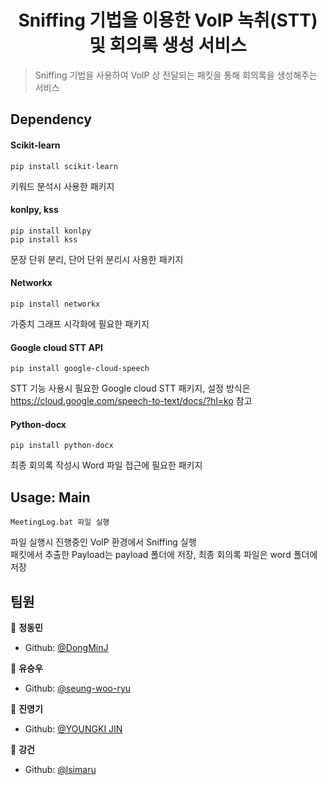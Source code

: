 <h1 align="center">Sniffing 기법을 이용한 VoIP 녹취(STT) 및 회의록 생성 서비스 </h1>
<p>
</p>

> Sniffing 기법을 사용하여 VoIP 상 전달되는 패킷을 통해 회의록을 생성해주는 서비스

## Dependency
#### Scikit-learn  
    pip install scikit-learn
키워드 분석시 사용한 패키지 
#### konlpy, kss  
    pip install konlpy  
    pip install kss
문장 단위 분리, 단어 단위 분리시 사용한 패키지 
#### Networkx 
    pip install networkx
가중치 그래프 시각화에 필요한 패키지  
#### Google cloud STT API
    pip install google-cloud-speech
STT 기능 사용시 필요한 Google cloud STT 패키지, 설정 방식은 https://cloud.google.com/speech-to-text/docs/?hl=ko 참고
#### Python-docx
    pip install python-docx
최종 회의록 작성시 Word 파일 접근에 필요한 패키지 
   
## Usage: Main
	MeetingLog.bat 파일 실행  
파일 실행시 진행중인 VoIP 환경에서 Sniffing 실행  
패킷에서 추출한 Payload는 payload 폴더에 저장, 최종 회의록 파일은 word 폴더에 저장

## 팀원

👤 **정동민**

* Github: [@DongMinJ](https://github.com/adsad100)

👤 **유승우**

* Github: [@seung-woo-ryu](https://github.com/seung-woo-ryu)

👤 **진영기**

* Github: [@YOUNGKI JIN](https://github.com/hankJIN)

👤 **강건**

* Github: [@lsimaru](https://github.com/lsimaru)
